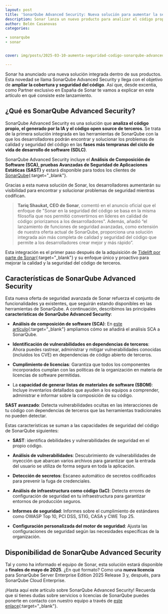 ```yaml
---
layout: post
title: 'SonarQube Advanced Security: Nueva solución para aumentar la seguridad del código'
description: Sonar lanza un nuevo producto para analizar el código propio, el generado por la IA y el código open source de terceros. 
author: Belén Casanovas
categories:

- sonarqube
- sonar


cover: img/posts/2025-03-10-aumenta-seguridad-codigo-sonarqube-advanced-security.png

---
```


Sonar ha anunciado una nueva solución integrada dentro de sus productos. Esta novedad se llama SonarQube Advanced Security y llega con el objetivo de **ampliar la cobertura y seguridad del código**. Así que, desde excentia, como Partner exclusivo en España de Sonar te vamos a explicar en este artículo en qué consiste este lanzamiento. 

<h2>¿Qué es SonarQube Advanced Security?</h2>

SonarQube Advanced Security es una solución que **analiza el código propio, el generado por la IA y el código open source de terceros**. Se trata de la primera solución integrada en las herramientas de SonarQube con la que los desarrolladores podrán encontrar y solucionar los problemas de calidad y seguridad del código en las **fases más tempranas del ciclo de vida de desarrollo de software (SDLC)**.

SonarQube Advanced Security incluye el **Análisis de Composición de Software (SCA), pruebas Avanzadas de Seguridad de Aplicaciones Estáticas (SAST)** y estará disponible para todos los clientes de [SonarQube](https://www.excentia.es/sonarsource#productos-sonarsource){:target="_blank"}.

Gracias a esta nueva solución de Sonar, los desarrolladores aumentarán su visibilidad para encontrar y solucionar problemas de seguridad mientras codifican.

>**Tariq Shaukat, CEO de Sonar**, comentó en el anuncio oficial que el enfoque de "Sonar en la seguridad del código se basa en la misma filosofía que nos permitió convertirnos en líderes en calidad de código: priorizamos a los desarrolladores". Además, añadió “el lanzamiento de funciones de seguridad avanzadas, como extensión de nuestra oferta actual de SonarQube, proporciona una solución integrada aún más completa de calidad y seguridad del código que permite a los desarrolladores crear mejor y más rápido”.

Esta integración es el primer paso después de la adquisición de [Tidelift por parte de Sonar](https://www.sonarsource.com/company/press-releases/sonar-to-acquire-tidelift/){:target="_blank"} y su enfoque único y proactivo para mejorar la calidad y la seguridad del código de terceros.



<h2>Características de SonarQube Advanced Security</h2>

Esta nueva oferta de seguridad avanzada de Sonar refuerza el conjunto de funcionalidades ya existentes, que seguirán estando disponibles en las herramientas de SonarQube. A continuación, describimos las principales **características de SonarQube Advanced Security**: 

- **Análisis de composición de software (SCA)**: En [este artículo](/software-composition-analisis-sonarqube){:target="_blank"} ampliamos cómo se añadirá el análisis SCA a SonarQube. 

- **Identificación de vulnerabilidades en dependencias de terceros**: Ahora puedes rastrear, administrar y mitigar vulnerabilidades conocidas (incluidos los CVE) en dependencias de código abierto de terceros. <br>

- **Cumplimiento de licencias**: Garantiza que todos los componentes incorporados cumplan con las políticas de la organización en materia de licencias de software permitidas. <br>

- La **capacidad de generar listas de materiales de software (SBOM)**: Incluye inventarios detallados que ayuden a los equipos a comprender, administrar e informar sobre la composición de su código. <br>

**SAST avanzado**: Detecta vulnerabilidades ocultas en las interacciones de tu código con dependencias de terceros que las herramientas tradicionales no pueden detectar.


Estas características se suman a las capacidades de seguridad del código de SonarQube siguientes: 

- **SAST**: identifica debilidades y vulnerabilidades de seguridad en el propio código.<br>

- **Análisis de vulnerabilidades**: Descubrimiento de vulnerabilidades de inyección que abarcan varios archivos para garantizar que la entrada del usuario se utiliza de forma segura en toda la aplicación. <br>

- **Detección de secretos**: Escaneo automático de secretos codificados para prevenir la fuga de credenciales. <br>

- **Análisis de infraestructura como código (IaC)**: Detecta errores de configuración de seguridad en tu infraestructura para garantizar entornos de producción seguros. <br>

- **Informes de seguridad**: Informes sobre el cumplimiento de estándares como OWASP Top 10, PCI DSS, STIG, CASA y CWE Top 25. <br>

- **Configuración personalizada del motor de seguridad**: Ajusta las configuraciones de seguridad según las necesidades específicas de la organización. <br>

<h2>Disponibilidad de SonarQube Advanced Security</h2>

Tal y como ha informado el equipo de Sonar, esta solución estará disponible a **finales de mayo de 2025**. ¿En qué formato? Como una **nueva licencia** para SonarQube Server Enterprise Edition 2025 Release 3 y, después, para SonarQube Cloud Enterprise. 

¡Hasta aquí este artículo sobre SonarQube Advanced Security! Recuerda que si tienes dudas sobre servicios o licencias de SonarQube puedes ponerte en contacto con nuestro equipo a través de [este enlace](/contacto){:target="_blank"}. 

